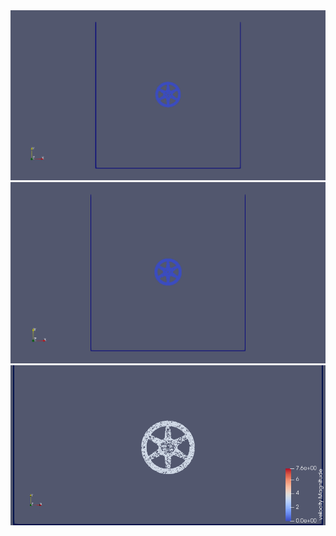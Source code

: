 <img src="fancy_ouput/anim/wheel2d.gif" width="800"> 
<img src="fancy_ouput/anim/wheel2d-1.gif" width="800"> 
<img src="fancy_ouput/anim/wheel2d-2.gif" width="800"> 